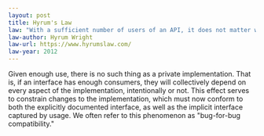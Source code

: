 ```yaml
---
layout: post
title: Hyrum's Law
law: "With a sufficient number of users of an API, it does not matter what you promise in the contract: all observable behaviors of your system will be depended on by somebody."
law-author: Hyrum Wright
law-url: https://www.hyrumslaw.com/
law-year: 2012
---
```


Given enough use, there is no such thing as a private implementation. That is, if an interface has enough consumers, they will collectively depend on every aspect of the implementation, intentionally or not. This effect serves to constrain changes to the implementation, which must now conform to both the explicitly documented interface, as well as the implicit interface captured by usage. We often refer to this phenomenon as "bug-for-bug compatibility."
